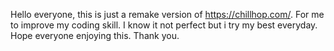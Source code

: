 Hello everyone, this is just a remake version of https://chillhop.com/. For me to improve my coding skill. I know it not perfect but i try my best everyday. Hope everyone enjoying this. Thank you.